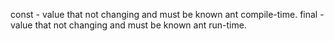 const - value that not changing and must be known ant compile-time.
final - value that not changing and must be known ant run-time.